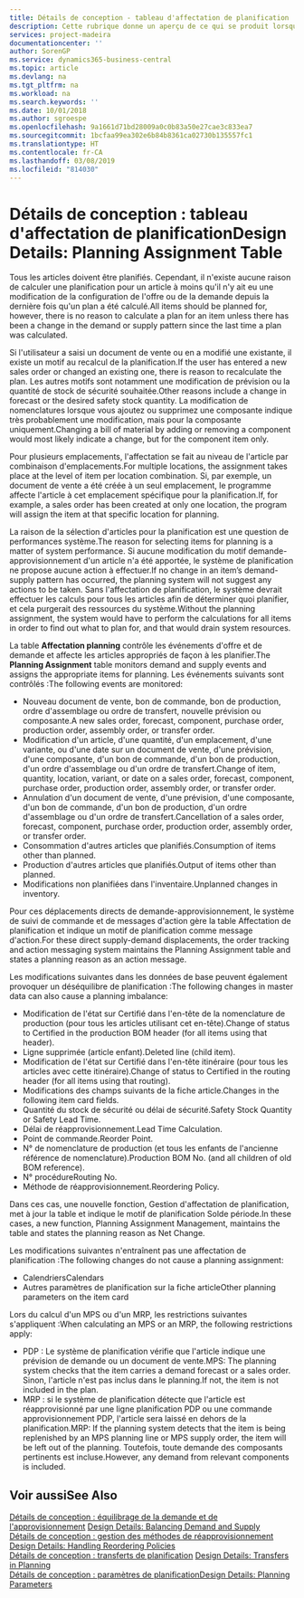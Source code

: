 ```yaml
---
title: Détails de conception - tableau d'affectation de planification | Microsoft Docs
description: Cette rubrique donne un aperçu de ce qui se produit lorsque vous modifiez la planification d'un article.
services: project-madeira
documentationcenter: ''
author: SorenGP
ms.service: dynamics365-business-central
ms.topic: article
ms.devlang: na
ms.tgt_pltfrm: na
ms.workload: na
ms.search.keywords: ''
ms.date: 10/01/2018
ms.author: sgroespe
ms.openlocfilehash: 9a1661d71bd28009a0c0b83a50e27cae3c833ea7
ms.sourcegitcommit: 1bcfaa99ea302e6b84b8361ca02730b135557fc1
ms.translationtype: HT
ms.contentlocale: fr-CA
ms.lasthandoff: 03/08/2019
ms.locfileid: "814030"
---
```

# <a name="design-details-planning-assignment-table"></a><span data-ttu-id="723db-103">Détails de conception : tableau d'affectation de planification</span><span class="sxs-lookup"><span data-stu-id="723db-103">Design Details: Planning Assignment Table</span></span>
<span data-ttu-id="723db-104">Tous les articles doivent être planifiés. Cependant, il n'existe aucune raison de calculer une planification pour un article à moins qu'il n'y ait eu une modification de la configuration de l'offre ou de la demande depuis la dernière fois qu'un plan a été calculé.</span><span class="sxs-lookup"><span data-stu-id="723db-104">All items should be planned for, however, there is no reason to calculate a plan for an item unless there has been a change in the demand or supply pattern since the last time a plan was calculated.</span></span>  

<span data-ttu-id="723db-105">Si l'utilisateur a saisi un document de vente ou en a modifié une existante, il existe un motif au recalcul de la planification.</span><span class="sxs-lookup"><span data-stu-id="723db-105">If the user has entered a new sales order or changed an existing one, there is reason to recalculate the plan.</span></span> <span data-ttu-id="723db-106">Les autres motifs sont notamment une modification de prévision ou la quantité de stock de sécurité souhaitée.</span><span class="sxs-lookup"><span data-stu-id="723db-106">Other reasons include a change in forecast or the desired safety stock quantity.</span></span> <span data-ttu-id="723db-107">La modification de nomenclatures lorsque vous ajoutez ou supprimez une composante indique très probablement une modification, mais pour la composante uniquement.</span><span class="sxs-lookup"><span data-stu-id="723db-107">Changing a bill of material by adding or removing a component would most likely indicate a change, but for the component item only.</span></span>  

<span data-ttu-id="723db-108">Pour plusieurs emplacements, l'affectation se fait au niveau de l'article par combinaison d'emplacements.</span><span class="sxs-lookup"><span data-stu-id="723db-108">For multiple locations, the assignment takes place at the level of item per location combination.</span></span> <span data-ttu-id="723db-109">Si, par exemple, un document de vente a été créée à un seul emplacement, le programme affecte l'article à cet emplacement spécifique pour la planification.</span><span class="sxs-lookup"><span data-stu-id="723db-109">If, for example, a sales order has been created at only one location, the program will assign the item at that specific location for planning.</span></span>  

<span data-ttu-id="723db-110">La raison de la sélection d'articles pour la planification est une question de performances système.</span><span class="sxs-lookup"><span data-stu-id="723db-110">The reason for selecting items for planning is a matter of system performance.</span></span> <span data-ttu-id="723db-111">Si aucune modification du motif demande-approvisionnement d'un article n'a été apportée, le système de planification ne propose aucune action à effectuer.</span><span class="sxs-lookup"><span data-stu-id="723db-111">If no change in an item’s demand-supply pattern has occurred, the planning system will not suggest any actions to be taken.</span></span> <span data-ttu-id="723db-112">Sans l'affectation de planification, le système devrait effectuer les calculs pour tous les articles afin de déterminer quoi planifier, et cela purgerait des ressources du système.</span><span class="sxs-lookup"><span data-stu-id="723db-112">Without the planning assignment, the system would have to perform the calculations for all items in order to find out what to plan for, and that would drain system resources.</span></span>  

<span data-ttu-id="723db-113">La table **Affectation planning** contrôle les événements d'offre et de demande et affecte les articles appropriés de façon à les planifier.</span><span class="sxs-lookup"><span data-stu-id="723db-113">The **Planning Assignment** table monitors demand and supply events and assigns the appropriate items for planning.</span></span> <span data-ttu-id="723db-114">Les événements suivants sont contrôlés :</span><span class="sxs-lookup"><span data-stu-id="723db-114">The following events are monitored:</span></span>  

* <span data-ttu-id="723db-115">Nouveau document de vente, bon de commande, bon de production, ordre d'assemblage ou ordre de transfert, nouvelle prévision ou composante.</span><span class="sxs-lookup"><span data-stu-id="723db-115">A new sales order, forecast, component, purchase order, production order, assembly order, or transfer order.</span></span>  
* <span data-ttu-id="723db-116">Modification d'un article, d'une quantité, d'un emplacement, d'une variante, ou d'une date sur un document de vente, d'une prévision, d'une composante, d'un bon de commande, d'un bon de production, d'un ordre d'assemblage ou d'un ordre de transfert.</span><span class="sxs-lookup"><span data-stu-id="723db-116">Change of item, quantity, location, variant, or date on a sales order, forecast, component, purchase order, production order, assembly order, or transfer order.</span></span>  
* <span data-ttu-id="723db-117">Annulation d'un document de vente, d'une prévision, d'une composante, d'un bon de commande, d'un bon de production, d'un ordre d'assemblage ou d'un ordre de transfert.</span><span class="sxs-lookup"><span data-stu-id="723db-117">Cancellation of a sales order, forecast, component, purchase order, production order, assembly order, or transfer order.</span></span>  
* <span data-ttu-id="723db-118">Consommation d'autres articles que planifiés.</span><span class="sxs-lookup"><span data-stu-id="723db-118">Consumption of items other than planned.</span></span>  
* <span data-ttu-id="723db-119">Production d'autres articles que planifiés.</span><span class="sxs-lookup"><span data-stu-id="723db-119">Output of items other than planned.</span></span>  
* <span data-ttu-id="723db-120">Modifications non planifiées dans l'inventaire.</span><span class="sxs-lookup"><span data-stu-id="723db-120">Unplanned changes in inventory.</span></span>  

<span data-ttu-id="723db-121">Pour ces déplacements directs de demande-approvisionnement, le système de suivi de commande et de messages d'action gère la table Affectation de planification et indique un motif de planification comme message d'action.</span><span class="sxs-lookup"><span data-stu-id="723db-121">For these direct supply-demand displacements, the order tracking and action messaging system maintains the Planning Assignment table and states a planning reason as an action message.</span></span>  

<span data-ttu-id="723db-122">Les modifications suivantes dans les données de base peuvent également provoquer un déséquilibre de planification :</span><span class="sxs-lookup"><span data-stu-id="723db-122">The following changes in master data can also cause a planning imbalance:</span></span>  

* <span data-ttu-id="723db-123">Modification de l'état sur Certifié dans l'en-tête de la nomenclature de production (pour tous les articles utilisant cet en-tête).</span><span class="sxs-lookup"><span data-stu-id="723db-123">Change of status to Certified in the production BOM header (for all items using that header).</span></span>  
* <span data-ttu-id="723db-124">Ligne supprimée (article enfant).</span><span class="sxs-lookup"><span data-stu-id="723db-124">Deleted line (child item).</span></span>  
* <span data-ttu-id="723db-125">Modification de l'état sur Certifié dans l'en-tête itinéraire (pour tous les articles avec cette itinéraire).</span><span class="sxs-lookup"><span data-stu-id="723db-125">Change of status to Certified in the routing header (for all items using that routing).</span></span>  
* <span data-ttu-id="723db-126">Modifications des champs suivants de la fiche article.</span><span class="sxs-lookup"><span data-stu-id="723db-126">Changes in the following item card fields.</span></span>  
* <span data-ttu-id="723db-127">Quantité du stock de sécurité ou délai de sécurité.</span><span class="sxs-lookup"><span data-stu-id="723db-127">Safety Stock Quantity or Safety Lead Time.</span></span>  
* <span data-ttu-id="723db-128">Délai de réapprovisionnement.</span><span class="sxs-lookup"><span data-stu-id="723db-128">Lead Time Calculation.</span></span>  
* <span data-ttu-id="723db-129">Point de commande.</span><span class="sxs-lookup"><span data-stu-id="723db-129">Reorder Point.</span></span>  
* <span data-ttu-id="723db-130">N° de nomenclature de production (et tous les enfants de l'ancienne référence de nomenclature).</span><span class="sxs-lookup"><span data-stu-id="723db-130">Production BOM No. (and all children of old BOM reference).</span></span>  
* <span data-ttu-id="723db-131">N° procédure</span><span class="sxs-lookup"><span data-stu-id="723db-131">Routing No.</span></span>  
* <span data-ttu-id="723db-132">Méthode de réapprovisionnement.</span><span class="sxs-lookup"><span data-stu-id="723db-132">Reordering Policy.</span></span>  

<span data-ttu-id="723db-133">Dans ces cas, une nouvelle fonction, Gestion d'affectation de planification, met à jour la table et indique le motif de planification Solde période.</span><span class="sxs-lookup"><span data-stu-id="723db-133">In these cases, a new function, Planning Assignment Management, maintains the table and states the planning reason as Net Change.</span></span>  

<span data-ttu-id="723db-134">Les modifications suivantes n'entraînent pas une affectation de planification :</span><span class="sxs-lookup"><span data-stu-id="723db-134">The following changes do not cause a planning assignment:</span></span>  

* <span data-ttu-id="723db-135">Calendriers</span><span class="sxs-lookup"><span data-stu-id="723db-135">Calendars</span></span>  
* <span data-ttu-id="723db-136">Autres paramètres de planification sur la fiche article</span><span class="sxs-lookup"><span data-stu-id="723db-136">Other planning parameters on the item card</span></span>  

<span data-ttu-id="723db-137">Lors du calcul d'un MPS ou d'un MRP, les restrictions suivantes s'appliquent :</span><span class="sxs-lookup"><span data-stu-id="723db-137">When calculating an MPS or an MRP, the following restrictions apply:</span></span>  

* <span data-ttu-id="723db-138">PDP : Le système de planification vérifie que l'article indique une prévision de demande ou un document de vente.</span><span class="sxs-lookup"><span data-stu-id="723db-138">MPS: The planning system checks that the item carries a demand forecast or a sales order.</span></span> <span data-ttu-id="723db-139">Sinon, l'article n'est pas inclus dans le planning.</span><span class="sxs-lookup"><span data-stu-id="723db-139">If not, the item is not included in the plan.</span></span>  
* <span data-ttu-id="723db-140">MRP : si le système de planification détecte que l'article est réapprovisionné par une ligne planification PDP ou une commande approvisionnement PDP, l'article sera laissé en dehors de la planification.</span><span class="sxs-lookup"><span data-stu-id="723db-140">MRP: If the planning system detects that the item is being replenished by an MPS planning line or MPS supply order, the item will be left out of the planning.</span></span> <span data-ttu-id="723db-141">Toutefois, toute demande des composants pertinents est incluse.</span><span class="sxs-lookup"><span data-stu-id="723db-141">However, any demand from relevant components is included.</span></span>  

## <a name="see-also"></a><span data-ttu-id="723db-142">Voir aussi</span><span class="sxs-lookup"><span data-stu-id="723db-142">See Also</span></span>  
<span data-ttu-id="723db-143">[Détails de conception : équilibrage de la demande et de l'approvisionnement](design-details-balancing-demand-and-supply.md) </span><span class="sxs-lookup"><span data-stu-id="723db-143">[Design Details: Balancing Demand and Supply](design-details-balancing-demand-and-supply.md) </span></span>  
<span data-ttu-id="723db-144">[Détails de conception : gestion des méthodes de réapprovisionnement](design-details-handling-reordering-policies.md) </span><span class="sxs-lookup"><span data-stu-id="723db-144">[Design Details: Handling Reordering Policies](design-details-handling-reordering-policies.md) </span></span>  
<span data-ttu-id="723db-145">[Détails de conception : transferts de planification](design-details-transfers-in-planning.md) </span><span class="sxs-lookup"><span data-stu-id="723db-145">[Design Details: Transfers in Planning](design-details-transfers-in-planning.md) </span></span>  
[<span data-ttu-id="723db-146">Détails de conception : paramètres de planification</span><span class="sxs-lookup"><span data-stu-id="723db-146">Design Details: Planning Parameters</span></span>](design-details-planning-parameters.md)  
